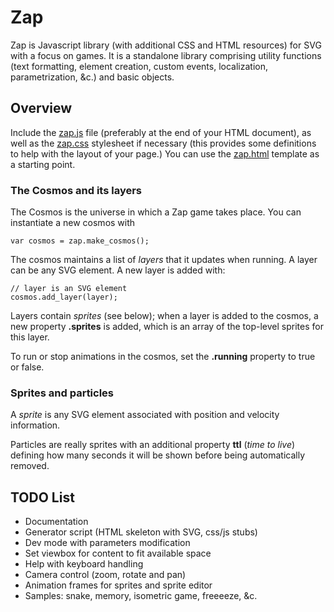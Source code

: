 Zap
===

Zap is Javascript library (with additional CSS and HTML resources) for SVG with
a focus on games. It is a standalone library comprising utility functions (text
formatting, element creation, custom events, localization, parametrization, &c.)
and basic objects.


Overview
--------

Include the [zap.js](zap.js) file (preferably at the end of your HTML document),
as well as the [zap.css](zap.css) stylesheet if necessary (this provides some
definitions to help with the layout of your page.) You can use the
[zap.html](zap.html) template as a starting point.

### The Cosmos and its layers

The Cosmos is the universe in which a Zap game takes place. You can instantiate
a new cosmos with

    var cosmos = zap.make_cosmos();

The cosmos maintains a list of _layers_ that it updates when running. A layer
can be any SVG element. A new layer is added with:

    // layer is an SVG element
    cosmos.add_layer(layer);

Layers contain _sprites_ (see below); when a layer is added to the cosmos, a new
property **.sprites** is added, which is an array of the top-level sprites for
this layer.

To run or stop animations in the cosmos, set the **.running** property to true
or false.

### Sprites and particles

A _sprite_ is any SVG element associated with position and velocity information.

Particles are really sprites with an additional property **ttl** (_time to
live_) defining how many seconds it will be shown before being automatically
removed.



TODO List
---------

* Documentation
* Generator script (HTML skeleton with SVG, css/js stubs)
* Dev mode with parameters modification
* Set viewbox for content to fit available space
* Help with keyboard handling
* Camera control (zoom, rotate and pan)
* Animation frames for sprites and sprite editor
* Samples: snake, memory, isometric game, freeeeze, &c.
